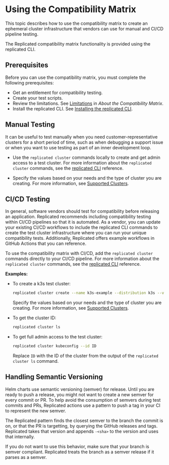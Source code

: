 # Using the Compatibility Matrix

This topic describes how to use the compatibility matrix to create an ephemeral cluster infrastructure that vendors can use for manual and CI/CD pipeline testing.

The Replicated compatibility matrix functionality is provided using the replicated CLI.

## Prerequisites

Before you can use the compatibility matrix, you must complete the following prerequisites:

- Get an entitlement for compatibility testing.
- Create your test scripts.
- Review the limitations. See [Limitations](testing-about#limitations) in _About the Compatibility Matrix_.
- Install the replicated CLI. See [Installing the replicated CLI](/reference/replicated-cli-installing).

## Manual Testing

It can be useful to test manually when you need customer-representative clusters for a short period of time, such as when debugging a support issue or when you want to use testing as part of an inner development loop.

- Use the `replicated cluster` commands locally to create and get admin access to a test cluster. For more information about the `replicated cluster` commands, see the [replicated CLI](replicated-cli-customer-create) reference.

- Specify the values based on your needs and the type of cluster you are creating. For more information, see [Supported Clusters](testing-supported-clusters).

## CI/CD Testing

In general, software vendors should test for compatibility before releasing an application. Replicated recommends  including compatibility testing within CI/CD pipelines so that it is automated. As a vendor, you can update your existing CI/CD workflows to include the replicated CLI commands to create the test cluster infrastructure where you can run your unique compatibility tests. Additionally, Replicated offers example workflows in GitHub Actions that you can reference.

To use the compatibility matrix with CI/CD, add the `replicated cluster` commands directly to your CI/CD pipeline. For more information about the `replicated cluster` commands, see the [replicated CLI](replicated-cli-customer-create) reference.

**Examples:**

- To create a k3s test cluster:

    ```bash
    replicated cluster create --name k3s-example --distribution k3s --version 1.24 --disk 100 --instance-type repl.small
    ```
    Specify the values based on your needs and the type of cluster you are creating. For more information, see [Supported Clusters](testing-supported-clusters).

- To get the cluster ID:

    ```bash
    replicated cluster ls
    ```

- To get full admin access to the test cluster:

    ```bash
    replicated cluster kubeconfig --id ID
    ```

    Replace `ID` with the ID of the cluster from the output of the `replicated cluster ls` command.

## Handling Semantic Versioning

Helm charts use semantic versioning (semver) for release. Until you are ready to push a release, you might not want to create a new semver for every commit or PR. To help avoid the consumption of semvers during test commits and PRs, Replicated actions use a pattern to push a tag in your CI to represent the new semver.

The Replicated pattern finds the closest semver to the branch the commit is on, or that the PR is targetting, by querying the GitHub releases and tags. Replicated takes that version and appends `-<sha>` to the version and uses that internally.

If you do not want to use this behavior, make sure that your branch is semver compliant. Replicated treats the branch as a semver release if it parses as a semver.

